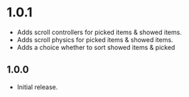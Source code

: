 # 1.0.1

- Adds scroll controllers for picked items & showed items.
- Adds scroll physics for picked items & showed items.
- Adds a choice whether to sort showed items & picked

## 1.0.0

- Initial release.

